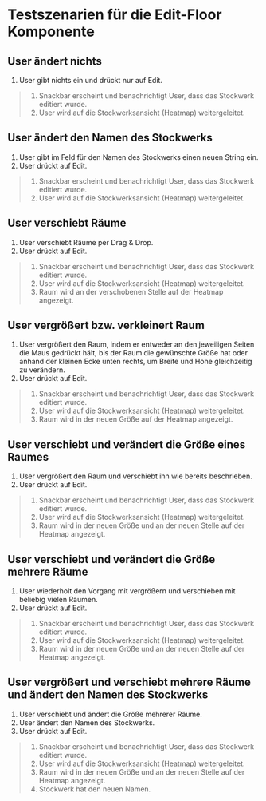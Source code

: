 # Testszenarien für die Edit-Floor Komponente

## User ändert nichts

1. User gibt nichts ein und drückt nur auf Edit.
> 1. Snackbar erscheint und benachrichtigt User, dass das Stockwerk editiert wurde.
> 2. User wird auf die Stockwerksansicht (Heatmap) weitergeleitet.

## User ändert den Namen des Stockwerks

1. User gibt im Feld für den Namen des Stockwerks einen neuen String ein.
2. User drückt auf Edit.
> 1. Snackbar erscheint und benachrichtigt User, dass das Stockwerk editiert wurde.
> 2. User wird auf die Stockwerksansicht (Heatmap) weitergeleitet.

## User verschiebt Räume

1. User verschiebt Räume per Drag & Drop.
2. User drückt auf Edit.
> 1. Snackbar erscheint und benachrichtigt User, dass das Stockwerk editiert wurde.
> 2. User wird auf die Stockwerksansicht (Heatmap) weitergeleitet.
> 3. Raum wird an der verschobenen Stelle auf der Heatmap angezeigt.

## User vergrößert bzw. verkleinert Raum

1. User vergrößert den Raum, indem er entweder an den jeweiligen Seiten die Maus gedrückt hält, bis der Raum die gewünschte Größe hat oder anhand der kleinen Ecke unten rechts, um Breite und Höhe gleichzeitig zu verändern.
2. User drückt auf Edit.
> 1. Snackbar erscheint und benachrichtigt User, dass das Stockwerk editiert wurde.
> 2. User wird auf die Stockwerksansicht (Heatmap) weitergeleitet.
> 3. Raum wird in der neuen Größe auf der Heatmap angezeigt.

## User verschiebt und verändert die Größe eines Raumes

1. User vergrößert den Raum und verschiebt ihn wie bereits beschrieben.
2. User drückt auf Edit.
> 1. Snackbar erscheint und benachrichtigt User, dass das Stockwerk editiert wurde.
> 2. User wird auf die Stockwerksansicht (Heatmap) weitergeleitet.
> 3. Raum wird in der neuen Größe  und an der neuen Stelle auf der Heatmap angezeigt.

## User verschiebt und verändert die Größe mehrere Räume

1. User wiederholt den Vorgang mit vergrößern und verschieben mit beliebig vielen Räumen.
2. User drückt auf Edit.
> 1. Snackbar erscheint und benachrichtigt User, dass das Stockwerk editiert wurde.
> 2. User wird auf die Stockwerksansicht (Heatmap) weitergeleitet.
> 3. Raum wird in der neuen Größe  und an der neuen Stelle auf der Heatmap angezeigt.

## User vergrößert und verschiebt mehrere Räume und ändert den Namen des Stockwerks

1. User verschiebt und ändert die Größe mehrerer Räume.
2. User ändert den Namen des Stockwerks.
3. User drückt auf Edit.
> 1. Snackbar erscheint und benachrichtigt User, dass das Stockwerk editiert wurde.
> 2. User wird auf die Stockwerksansicht (Heatmap) weitergeleitet.
> 3. Raum wird in der neuen Größe  und an der neuen Stelle auf der Heatmap angezeigt.
> 4. Stockwerk hat den neuen Namen.